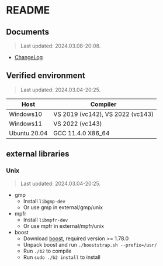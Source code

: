 # README

## Documents

> Last updated: 2024.03.08-20:08.

* [ChangeLog](./doc/Version/ChangeLog.md)

## Verified environment

> Last updated: 2024.03.04-20:25.

| Host         | Compiler                         |
| ------------ | -------------------------------- |
| Windows10    | VS 2019 (vc142), VS 2022 (vc143) |
| Windows11    | VS 2022 (vc143)                  |
| Ubuntu 20.04 | GCC 11.4.0 X86_64                |

## external libraries

### Unix

> Last updated: 2024.03.04-20:25.

* gmp
  * Install `libgmp-dev`
  * Or use gmp in external/gmp/unix
* mpfr
  * Install `libmpfr-dev`
  * Or use mpfr in external/mpfr/unix
* boost
  * Download [boost](https://www.boost.org/users/download/), required version >= 1.78.0
  * Unpack boost and run `./booststrap.sh --prefix=/usr/`
  * Run `./b2` to compile
  * Run `sudo ./b2 install` to install
